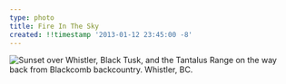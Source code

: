 ```yaml
---
type: photo
title: Fire In The Sky
created: !!timestamp '2013-01-12 23:45:00 -8'
---
```

![Sunset over Whistler, Black Tusk, and the Tantalus Range on the way back from Blackcomb backcountry. Whistler, BC.](/media/images/photos/2013/01/black-tusk-sunset.jpg)
